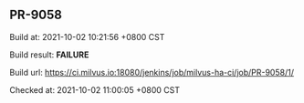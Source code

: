 <h2><a name="pr-9058" class="anchor" href="#pr-9058" rel="nofollow" aria-hidden="true"><span class="octicon octicon-link"></span></a>PR-9058</h2>

<p>Build at: 2021-10-02 10:21:56 +0800 CST</p>

<p>Build result: <strong>FAILURE</strong></p>

<p>Build url: <a href="https://ci.milvus.io:18080/jenkins/job/milvus-ha-ci/job/PR-9058/1/" rel="nofollow">https://ci.milvus.io:18080/jenkins/job/milvus-ha-ci/job/PR-9058/1/</a></p>

<p>Checked at: 2021-10-02 11:00:05 +0800 CST</p>
